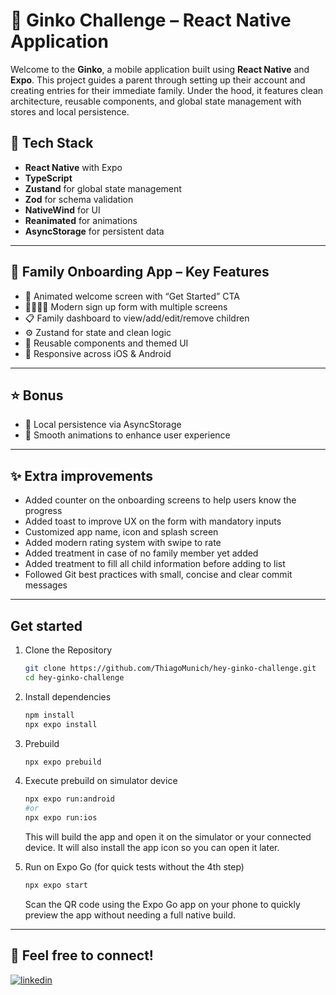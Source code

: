 # 🏡 Ginko Challenge – React Native Application

Welcome to the **Ginko**, a mobile application built using **React Native** and **Expo**. This project guides a parent through setting up their account and creating entries for their immediate family. Under the hood, it features clean architecture, reusable components, and global state management with stores and local persistence.

## 🚀 Tech Stack

- **React Native** with Expo
- **TypeScript**
- **Zustand** for global state management
- **Zod** for schema validation
- **NativeWind** for UI
- **Reanimated** for animations
- **AsyncStorage** for persistent data

---

## 🏡 Family Onboarding App – Key Features

-	👋 Animated welcome screen with “Get Started” CTA
-	👨‍👩‍👧‍👦 Modern sign up form with multiple screens
-	📋 Family dashboard to view/add/edit/remove children
-	⚙️ Zustand for state and clean logic
-	🎨 Reusable components and themed UI
-	📲 Responsive across iOS & Android

---

## ⭐ Bonus

- 💾 Local persistence via AsyncStorage
- 🎲 Smooth animations to enhance user experience

---

## ✨ Extra improvements

- Added counter on the onboarding screens to help users know the progress
- Added toast to improve UX on the form with mandatory inputs
- Customized app name, icon and splash screen
- Added modern rating system with swipe to rate
- Added treatment in case of no family member yet added
- Added treatment to fill all child information before adding to list
- Followed Git best practices with small, concise and clear commit messages

---

## Get started

1. Clone the Repository

   ```bash
   git clone https://github.com/ThiagoMunich/hey-ginko-challenge.git
   cd hey-ginko-challenge
   ```

2. Install dependencies

   ```bash
   npm install
   npx expo install
   ```

3. Prebuild

   ```bash
   npx expo prebuild
   ```
   
4. Execute prebuild on simulator device
   ```bash
   npx expo run:android 
   #or 
   npx expo run:ios
   ```
   This will build the app and open it on the simulator or your connected device. It will also install the app icon so you can open it later.

5. Run on Expo Go (for quick tests without the 4th step)
   ```bash
   npx expo start
   ```
   Scan the QR code using the Expo Go app on your phone to quickly preview the app without needing a full native build.

---

## 🔗 Feel free to connect!

[![linkedin](https://img.shields.io/badge/linkedin-0A66C2?style=for-the-badge&logo=linkedin&logoColor=white)](https://www.linkedin.com/in/thiagomunich)
